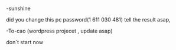 -sunshine 

did you change this pc password(1 611 030 481)
tell the result asap, 




-To-cao (wordpress projecet , update asap)

don`t start now
